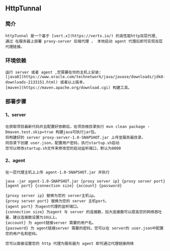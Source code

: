 ## HttpTunnal
### 简介 
    httpTunnal 是一个基于 [vert.x](https://vertx.io/) 的高性能http双层代理,
    通过 在服务器上部署 proxy-server 后端代理 ， 本地启动 agent 代理后即可实现双层代理链接。

### 环境依赖

    运行 server 或者 agent ,您需要在你的主机上安装:
    [java8](https://www.oracle.com/technetwork/java/javase/downloads/jdk8-downloads-2133151.html) 或者以上版本，
    [maven](https://maven.apache.org/download.cgi) 构建工具。

### 部署步骤
 
#### 1、server
    在获取项目最新代码并且配置好依赖后，在项目根目录执行 mvn clean package -Dmaven.test.skip=true 构建java可执行jar包。
    将构建好的 server proxy-server-1.0-SNAPSHOT.jar 上传至服务器目录，
    同目录下创建 user.json，配置用户密码，执行startup.sh启动
    您可以修改startup.sh文件来修改您的启动监听端口，默认为8000
    
#### 2、agent
    在一层代理主机上上传 agent-1.0-SNAPSHOT.jar 并执行
    
    java -jar agent-1.0-SNAPSHOT.jar {proxy server ip} {proxy server port} {agent port} {connection size} {account} {password}
    
    {proxy server ip} 替换为您的 server主机ip。
    {proxy server port} 替换为您的 server 主机port。
    {agent port} 为agent代理的监听端口。
    {connection size} 为agent 与 server 的连接数，加大连接数可以提高您的网络吞吐量，建议连接数设置为10以上。
    {account} 为 agent链接server 需要的用户名。
    {password} 为 agent链接server 需要的密码，您可以在 server的 user.json中配置您的用户名和密码。
    
    您可以直接设置您的 http 代理为服务器为 agent 即可通过代理链接网络  

    

    
